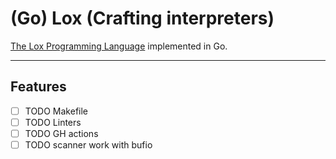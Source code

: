 # (Go) Lox (Crafting interpreters)

[The Lox Programming Language](https://www.craftinginterpreters.com/the-lox-language.html) implemented in Go.

---

## Features

- [ ] TODO Makefile
- [ ] TODO Linters
- [ ] TODO GH actions
- [ ] TODO scanner work with bufio

